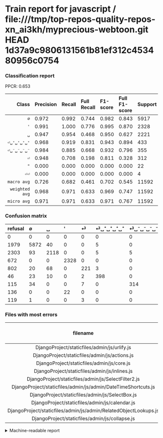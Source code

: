 # Train report for javascript / file:///tmp/top-repos-quality-repos-xn_ai3kh/myprecious-webtoon.git HEAD 1d37a9c9806131561b81ef312c453480956c0754

### Classification report

PPCR: 0.653

| Class | Precision | Recall | Full Recall | F1-score | Full F1-score | Support | Full Support | PPCR |
|------:|:----------|:-------|:------------|:---------|:---------|:--------|:-------------|:-----|
| `∅` | 0.972| 0.992| 0.744| 0.982| 0.843| 5917| 7896| 0.749 |
| `'` | 0.991| 1.000| 0.776| 0.995| 0.870| 2328| 3000| 0.776 |
| `␣` | 0.947| 0.954| 0.468| 0.950| 0.627| 2221| 4524| 0.491 |
| `⏎␣⁺␣⁺␣⁺␣⁺` | 0.968| 0.919| 0.831| 0.943| 0.894| 433| 479| 0.904 |
| `⏎␣⁻␣⁻␣⁻␣⁻` | 0.984| 0.885| 0.668| 0.932| 0.796| 355| 470| 0.755 |
| `⏎` | 0.948| 0.708| 0.198| 0.811| 0.328| 312| 1114| 0.280 |
| `"` | 0.000| 0.000| 0.000| 0.000| 0.000| 22| 158| 0.139 |
| `⏎⏎` | 0.000| 0.000| 0.000| 0.000| 0.000| 4| 123| 0.033 |
| `macro avg` | 0.726| 0.682| 0.461| 0.702| 0.545| 11592| 17764| 0.653 |
| `weighted avg` | 0.968| 0.971| 0.633| 0.969| 0.747| 11592| 17764| 0.653 |
| `micro avg` | 0.971| 0.971| 0.633| 0.971| 0.767| 11592| 17764| 0.653 |

### Confusion matrix

|refusal|  ∅| ␣| '| ⏎| ⏎␣⁺␣⁺␣⁺␣⁺| ⏎␣⁻␣⁻␣⁻␣⁻| "| ⏎⏎| 
|:---|:---|:---|:---|:---|:---|:---|:---|:---|
|0 |0 |0 |0 |0 |0 |0 |0 |0 |
|1979 |5872 |40 |0 |0 |5 |0 |0 |0 |
|2303 |93 |2118 |0 |0 |5 |5 |0 |0 |
|672 |0 |0 |2328 |0 |0 |0 |0 |0 |
|802 |20 |68 |0 |221 |3 |0 |0 |0 |
|46 |23 |10 |0 |2 |398 |0 |0 |0 |
|115 |34 |0 |0 |7 |0 |314 |0 |0 |
|136 |0 |0 |22 |0 |0 |0 |0 |0 |
|119 |1 |0 |0 |3 |0 |0 |0 |0 |

### Files with most errors

| filename | number of errors|
|:----:|:-----|
| DjangoProject/staticfiles/admin/js/urlify.js | 80 |
| DjangoProject/staticfiles/admin/js/actions.js | 49 |
| DjangoProject/staticfiles/admin/js/core.js | 47 |
| DjangoProject/staticfiles/admin/js/inlines.js | 45 |
| DjangoProject/staticfiles/admin/js/SelectFilter2.js | 32 |
| DjangoProject/staticfiles/admin/js/admin/DateTimeShortcuts.js | 27 |
| DjangoProject/staticfiles/admin/js/SelectBox.js | 21 |
| DjangoProject/staticfiles/admin/js/calendar.js | 10 |
| DjangoProject/staticfiles/admin/js/admin/RelatedObjectLookups.js | 5 |
| DjangoProject/staticfiles/admin/js/collapse.js | 5 |

<details>
    <summary>Machine-readable report</summary>
```json
{
  "cl_report": {"\"": {"f1-score": 0.0, "precision": 0.0, "recall": 0.0, "support": 22}, "\u0027": {"f1-score": 0.9952971355280035, "precision": 0.9906382978723405, "recall": 1.0, "support": 2328}, "macro avg": {"f1-score": 0.7016924863128039, "precision": 0.7263452485599375, "recall": 0.6822535318677173, "support": 11592}, "micro avg": {"f1-score": 0.970583160800552, "precision": 0.9705831608005521, "recall": 0.9705831608005521, "support": 11592}, "weighted avg": {"f1-score": 0.9687924598336922, "precision": 0.9682741718946878, "recall": 0.9705831608005521, "support": 11592}, "\u2205": {"f1-score": 0.9819397993311036, "precision": 0.9717027966241932, "recall": 0.9923947946594558, "support": 5917}, "\u23ce": {"f1-score": 0.8110091743119265, "precision": 0.9484978540772532, "recall": 0.7083333333333334, "support": 312}, "\u23ce\u23ce": {"f1-score": 0.0, "precision": 0.0, "recall": 0.0, "support": 4}, "\u23ce\u2423\u207a\u2423\u207a\u2423\u207a\u2423\u207a": {"f1-score": 0.9431279620853081, "precision": 0.9683698296836983, "recall": 0.9191685912240185, "support": 433}, "\u23ce\u2423\u207b\u2423\u207b\u2423\u207b\u2423\u207b": {"f1-score": 0.9317507418397626, "precision": 0.9843260188087775, "recall": 0.8845070422535212, "support": 355}, "\u2423": {"f1-score": 0.9504150774063272, "precision": 0.947227191413238, "recall": 0.9536244934714093, "support": 2221}},
  "cl_report_full": {"\"": {"f1-score": 0.0, "precision": 0.0, "recall": 0.0, "support": 158}, "\u0027": {"f1-score": 0.8702803738317757, "precision": 0.9906382978723405, "recall": 0.776, "support": 3000}, "macro avg": {"f1-score": 0.5447373258376482, "precision": 0.7263452485599375, "recall": 0.4606505565150426, "support": 17764}, "micro avg": {"f1-score": 0.7665213244311215, "precision": 0.9705831608005521, "recall": 0.6333596036928619, "support": 17764}, "weighted avg": {"f1-score": 0.7468110757331881, "precision": 0.9520853961053714, "recall": 0.6333596036928619, "support": 17764}, "\u2205": {"f1-score": 0.8425281584044766, "precision": 0.9717027966241932, "recall": 0.7436676798378926, "support": 7896}, "\u23ce": {"f1-score": 0.3281365998515219, "precision": 0.9484978540772532, "recall": 0.19838420107719928, "support": 1114}, "\u23ce\u23ce": {"f1-score": 0.0, "precision": 0.0, "recall": 0.0, "support": 123}, "\u23ce\u2423\u207a\u2423\u207a\u2423\u207a\u2423\u207a": {"f1-score": 0.8943820224719102, "precision": 0.9683698296836983, "recall": 0.8308977035490606, "support": 479}, "\u23ce\u2423\u207b\u2423\u207b\u2423\u207b\u2423\u207b": {"f1-score": 0.7959442332065907, "precision": 0.9843260188087775, "recall": 0.6680851063829787, "support": 470}, "\u2423": {"f1-score": 0.6266272189349112, "precision": 0.947227191413238, "recall": 0.46816976127320953, "support": 4524}},
  "ppcr": 0.6525557306912857
}
```
</details>
